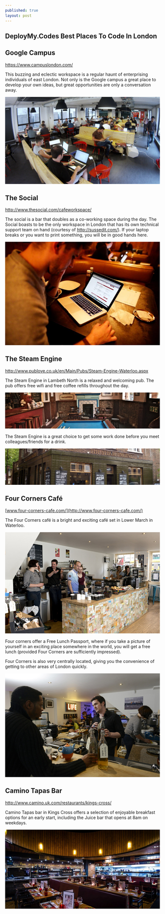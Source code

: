 ```yaml
---
published: true
layout: post
---
```


## DeployMy.Codes Best Places To Code In London

## Google Campus
<https://www.campuslondon.com/>

This buzzing and eclectic workspace is a regular haunt of enterprising individuals of east London.  Not only is the Google campus a great place to develop your own ideas, but great opportunities are only a conversation away.

![](/assets/article_images/2015-03-01-london-best-places-to-code/googlecampus.jpg)

## The Social
<http://www.thesocial.com/cafeworkspace/>

The social is a bar that doubles as a co-working space during the day.  The Social boasts to be the only workspace in London that has its own technical support team on hand (courtesy of http://sussedit.com/).  If your laptop breaks or you want to print something, you will be in good hands here.

![](/assets/article_images/2015-03-01-london-best-places-to-code/the-social.jpg)

## The Steam Engine
<http://www.publove.co.uk/en/Main/Pubs/Steam-Engine-Waterloo.aspx>

The Steam Engine in Lambeth North is a relaxed and welcoming pub.  The pub offers free wifi and free coffee refills throughout the day.

![](/assets/article_images/2015-03-01-london-best-places-to-code/the-steam-engine-1.jpg)

The Steam Engine is a great choice to get some work done before you meet colleagues/friends for a drink.

![](/assets/article_images/2015-03-01-london-best-places-to-code/the-steam-engine-2.jpg)

## Four Corners Café
[www.four-corners-cafe.com/](http://www.four-corners-cafe.com/)

The Four Corners café is a bright and exciting café set in Lower March in Waterloo.

![](/assets/article_images/2015-03-01-london-best-places-to-code/four-corners-1.jpg)

Four corners offer a Free Lunch Passport, where if you take a picture of yourself in an exciting place somewhere in the world, you will get a free lunch (provided Four Corners are sufficiently impressed).

Four Corners is also very centrally located, giving you the convenience of getting to other areas of London quickly.

![](/assets/article_images/2015-03-01-london-best-places-to-code/four-corners-2.jpg)

## Camino Tapas Bar
<http://www.camino.uk.com/restaurants/kings-cross/>

Camino Tapas bar in Kings Cross offers a selection of enjoyable breakfast options for an early start, including the Juice bar that opens at 8am on weekdays.

![](/assets/article_images/2015-03-01-london-best-places-to-code/camino.jpg)
